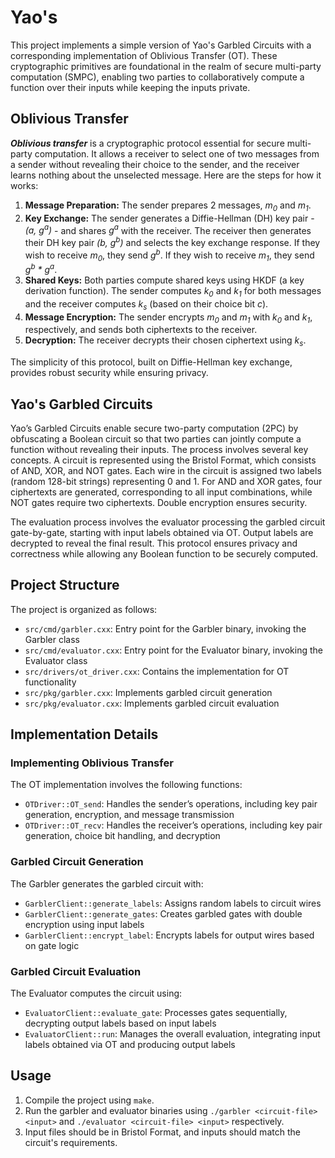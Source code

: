 # Yao's

This project implements a simple version of Yao's Garbled Circuits with a corresponding implementation of Oblivious Transfer (OT). These cryptographic primitives are foundational in the realm of secure multi-party computation (SMPC), enabling two parties to collaboratively compute a function over their inputs while keeping the inputs private.

## Oblivious Transfer
_**Oblivious transfer**_ is a cryptographic protocol essential for secure multi-party computation. It allows a receiver to select one of two messages from a sender without revealing their choice to the sender, and the receiver learns nothing about the unselected message. Here are the steps for how it works:

1. **Message Preparation:** The sender prepares 2 messages, _m<sub>0</sub>_ and _m<sub>1</sub>_.
2. **Key Exchange:** The sender generates a Diffie-Hellman (DH) key pair - _(a, g<sup>a</sup>)_ - and shares _g<sup>a</sup>_ with the receiver. The receiver then generates their DH key pair _(b, g<sup>b</sup>)_ and selects the key exchange response. If they wish to receive _m<sub>0</sub>_, they send _g<sup>b</sup>_. If they wish to receive _m<sub>1</sub>_, they send _g<sup>b</sup> * g<sup>a</sup>_.
3. **Shared Keys:** Both parties compute shared keys using HKDF (a key derivation function). The sender computes _k<sub>0</sub>_ and _k<sub>1</sub>_ for both messages and the receiver computes _k<sub>s</sub>_ (based on their choice bit _c_).
4. **Message Encryption:** The sender encrypts _m<sub>0</sub>_ and _m<sub>1</sub>_ with _k<sub>0</sub>_ and _k<sub>1</sub>_, respectively, and sends both ciphertexts to the receiver.
5. **Decryption:** The receiver decrypts their chosen ciphertext using _k<sub>s</sub>_.

The simplicity of this protocol, built on Diffie-Hellman key exchange, provides robust security while ensuring privacy.

## Yao's Garbled Circuits
Yao’s Garbled Circuits enable secure two-party computation (2PC) by obfuscating a Boolean circuit so that two parties can jointly compute a function without revealing their inputs. The process involves several key concepts. A circuit is represented using the Bristol Format, which consists of AND, XOR, and NOT gates. Each wire in the circuit is assigned two labels (random 128-bit strings) representing 0 and 1. For AND and XOR gates, four ciphertexts are generated, corresponding to all input combinations, while NOT gates require two ciphertexts. Double encryption ensures security.

The evaluation process involves the evaluator processing the garbled circuit gate-by-gate, starting with input labels obtained via OT. Output labels are decrypted to reveal the final result. This protocol ensures privacy and correctness while allowing any Boolean function to be securely computed.

## Project Structure
The project is organized as follows:
- `src/cmd/garbler.cxx`: Entry point for the Garbler binary, invoking the Garbler class
- `src/cmd/evaluator.cxx`: Entry point for the Evaluator binary, invoking the Evaluator class
- `src/drivers/ot_driver.cxx`: Contains the implementation for OT functionality
- `src/pkg/garbler.cxx`: Implements garbled circuit generation
- `src/pkg/evaluator.cxx`: Implements garbled circuit evaluation

## Implementation Details

### Implementing Oblivious Transfer
The OT implementation involves the following functions:

- `OTDriver::OT_send`: Handles the sender’s operations, including key pair generation, encryption, and message transmission
- `OTDriver::OT_recv`: Handles the receiver’s operations, including key pair generation, choice bit handling, and decryption

### Garbled Circuit Generation

The Garbler generates the garbled circuit with:
- `GarblerClient::generate_labels`: Assigns random labels to circuit wires
- `GarblerClient::generate_gates`: Creates garbled gates with double encryption using input labels
- `GarblerClient::encrypt_label`: Encrypts labels for output wires based on gate logic

### Garbled Circuit Evaluation
The Evaluator computes the circuit using:
- `EvaluatorClient::evaluate_gate`: Processes gates sequentially, decrypting output labels based on input labels
- `EvaluatorClient::run`: Manages the overall evaluation, integrating input labels obtained via OT and producing output labels

## Usage
1. Compile the project using `make`.
2. Run the garbler and evaluator binaries using `./garbler <circuit-file> <input>` and `./evaluator <circuit-file> <input>` respectively.
3. Input files should be in Bristol Format, and inputs should match the circuit's requirements.
